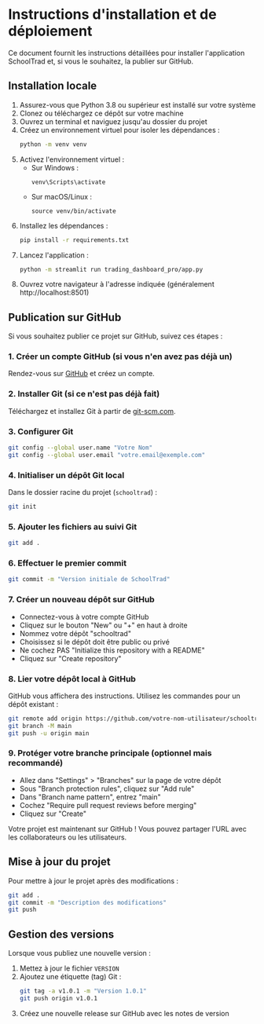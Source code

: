 # Instructions d'installation et de déploiement

Ce document fournit les instructions détaillées pour installer l'application SchoolTrad et, si vous le souhaitez, la publier sur GitHub.

## Installation locale

1. Assurez-vous que Python 3.8 ou supérieur est installé sur votre système
2. Clonez ou téléchargez ce dépôt sur votre machine
3. Ouvrez un terminal et naviguez jusqu'au dossier du projet
4. Créez un environnement virtuel pour isoler les dépendances :
   ```bash
   python -m venv venv
   ```
5. Activez l'environnement virtuel :
   - Sur Windows : 
     ```
     venv\Scripts\activate
     ```
   - Sur macOS/Linux : 
     ```
     source venv/bin/activate
     ```
6. Installez les dépendances :
   ```bash
   pip install -r requirements.txt
   ```
7. Lancez l'application :
   ```bash
   python -m streamlit run trading_dashboard_pro/app.py
   ```
8. Ouvrez votre navigateur à l'adresse indiquée (généralement http://localhost:8501)

## Publication sur GitHub

Si vous souhaitez publier ce projet sur GitHub, suivez ces étapes :

### 1. Créer un compte GitHub (si vous n'en avez pas déjà un)
Rendez-vous sur [GitHub](https://github.com/) et créez un compte.

### 2. Installer Git (si ce n'est pas déjà fait)
Téléchargez et installez Git à partir de [git-scm.com](https://git-scm.com/downloads).

### 3. Configurer Git
```bash
git config --global user.name "Votre Nom"
git config --global user.email "votre.email@exemple.com"
```

### 4. Initialiser un dépôt Git local
Dans le dossier racine du projet (`schooltrad`) :
```bash
git init
```

### 5. Ajouter les fichiers au suivi Git
```bash
git add .
```

### 6. Effectuer le premier commit
```bash
git commit -m "Version initiale de SchoolTrad"
```

### 7. Créer un nouveau dépôt sur GitHub
- Connectez-vous à votre compte GitHub
- Cliquez sur le bouton "New" ou "+" en haut à droite
- Nommez votre dépôt "schooltrad"
- Choisissez si le dépôt doit être public ou privé
- Ne cochez PAS "Initialize this repository with a README"
- Cliquez sur "Create repository"

### 8. Lier votre dépôt local à GitHub
GitHub vous affichera des instructions. Utilisez les commandes pour un dépôt existant :
```bash
git remote add origin https://github.com/votre-nom-utilisateur/schooltrad.git
git branch -M main
git push -u origin main
```

### 9. Protéger votre branche principale (optionnel mais recommandé)
- Allez dans "Settings" > "Branches" sur la page de votre dépôt
- Sous "Branch protection rules", cliquez sur "Add rule"
- Dans "Branch name pattern", entrez "main"
- Cochez "Require pull request reviews before merging"
- Cliquez sur "Create"

Votre projet est maintenant sur GitHub ! Vous pouvez partager l'URL avec les collaborateurs ou les utilisateurs.

## Mise à jour du projet

Pour mettre à jour le projet après des modifications :

```bash
git add .
git commit -m "Description des modifications"
git push
```

## Gestion des versions

Lorsque vous publiez une nouvelle version :

1. Mettez à jour le fichier `VERSION`
2. Ajoutez une étiquette (tag) Git :
   ```bash
   git tag -a v1.0.1 -m "Version 1.0.1"
   git push origin v1.0.1
   ```
3. Créez une nouvelle release sur GitHub avec les notes de version
